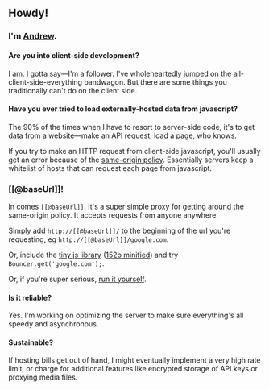 ## Howdy!

### I'm [Andrew](http://monks.co/).

#### Are you into client-side development?

I am. I gotta say—I'm a follower. I've wholeheartedly jumped on the all-client-side-everything bandwagon. But there are some things you traditionally can't do on the client side.

#### Have you ever tried to load externally-hosted data from javascript?

The 90% of the times when I have to resort to server-side code, it's to get data from a website—make an API request, load a page, who knows. 

If you try to make an HTTP request from client-side javascript, you'll usually get an error because of the [same-origin policy](http://en.wikipedia.org/wiki/Same-origin_policy). Essentially servers keep a whitelist of hosts that can request each page from javascript.

### [[@baseUrl]]!

In comes `[[@baseUrl]]`. It's a super simple proxy for getting around the same-origin policy. It accepts requests from anyone anywhere. 

Simply add `http://[[@baseUrl]]/` to the beginning of the url you're requesting, eg `http://[[@baseUrl]]/google.com`.

Or, include the [tiny js library](/[[@baseUrl]].js) ([152b minified](/[[@baseUrl]].min.js)) and try `Bouncer.get('google.com');`.

Or, if you're super serious, [run it yourself](http://github.com/amonks/bouncer).

#### Is it reliable?

Yes. I'm working on optimizing the server to make sure everything's all speedy and asynchronous.

#### Sustainable?

If hosting bills get out of hand, I might eventually implement a very high rate limit, or charge for additional features like encrypted storage of API keys or proxying media files.